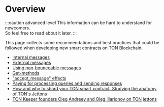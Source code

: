 # Overview

:::caution advanced level
This information can be hard to understand for newcomers.  
So feel free to read about it later.
:::

This page collects some recommendations and best practices that could be followed when developing new smart contracts on TON Blockchain.

* [Internal messages](/develop/smart-contracts/guidelines/internal-messages)
* [External messages](/develop/smart-contracts/guidelines/external-messages)
* [Using non-bounceable messages](/develop/smart-contracts/guidelines/non-bouncable-messages)
* [Get-methods](/develop/smart-contracts/guidelines/get-methods)
* ["accept_message" effects](/develop/smart-contracts/guidelines/accept)
* [Paying for processing queries and sending responses](/develop/smart-contracts/guidelines/processing)
* [How and why to shard your TON smart contract. Studying the anatomy of TON's Jettons](https://blog.ton.org/how-to-shard-your-ton-smart-contract-and-why-studying-the-anatomy-of-tons-jettons)
* [TON Keeper founders Oleg Andreev and Oleg Illarionov on TON jettons](https://www.youtube.com/watch?v=oEO29KmOpv4)

